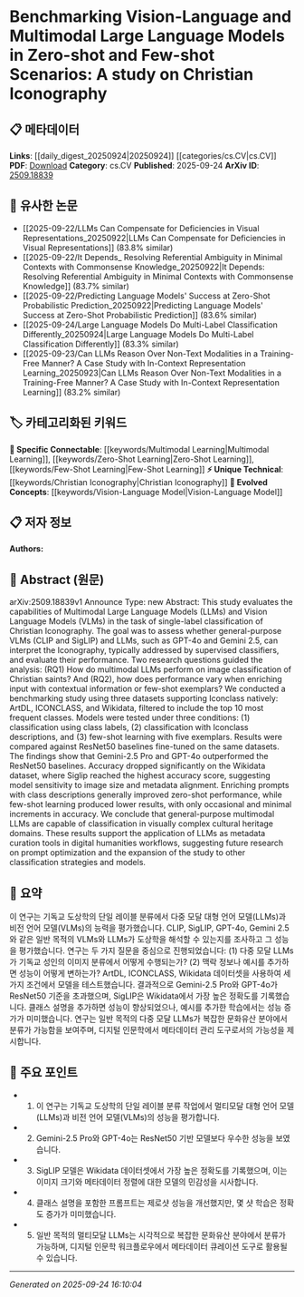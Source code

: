<!-- KEYWORD_LINKING_METADATA:
{
  "processed_timestamp": "2025-09-24T16:10:04.060983",
  "vocabulary_version": "1.0",
  "selected_keywords": [
    "Multimodal Learning",
    "Vision-Language Model",
    "Christian Iconography",
    "Zero-Shot Learning",
    "Few-Shot Learning"
  ],
  "rejected_keywords": [],
  "similarity_scores": {
    "Multimodal Learning": 0.85,
    "Vision-Language Model": 0.87,
    "Christian Iconography": 0.78,
    "Zero-Shot Learning": 0.8,
    "Few-Shot Learning": 0.82
  },
  "extraction_method": "AI_prompt_based",
  "budget_applied": true,
  "candidates_json": {
    "candidates": [
      {
        "surface": "Multimodal Large Language Models",
        "canonical": "Multimodal Learning",
        "aliases": [
          "Multimodal LLMs"
        ],
        "category": "specific_connectable",
        "rationale": "Multimodal Learning is a key concept in linking language and vision tasks, relevant to the study's focus on multimodal models.",
        "novelty_score": 0.55,
        "connectivity_score": 0.88,
        "specificity_score": 0.78,
        "link_intent_score": 0.85
      },
      {
        "surface": "Vision Language Models",
        "canonical": "Vision-Language Model",
        "aliases": [
          "VLMs"
        ],
        "category": "evolved_concepts",
        "rationale": "Vision-Language Models represent an evolved concept crucial for understanding the integration of visual and textual data.",
        "novelty_score": 0.5,
        "connectivity_score": 0.9,
        "specificity_score": 0.8,
        "link_intent_score": 0.87
      },
      {
        "surface": "Christian Iconography",
        "canonical": "Christian Iconography",
        "aliases": [],
        "category": "unique_technical",
        "rationale": "Christian Iconography is a unique technical domain that the study specifically addresses, providing a niche context for linking.",
        "novelty_score": 0.7,
        "connectivity_score": 0.6,
        "specificity_score": 0.85,
        "link_intent_score": 0.78
      },
      {
        "surface": "Zero-shot",
        "canonical": "Zero-Shot Learning",
        "aliases": [
          "Zero-shot"
        ],
        "category": "specific_connectable",
        "rationale": "Zero-Shot Learning is a specific connectable concept relevant to the study's evaluation of model performance without prior examples.",
        "novelty_score": 0.45,
        "connectivity_score": 0.82,
        "specificity_score": 0.72,
        "link_intent_score": 0.8
      },
      {
        "surface": "Few-shot",
        "canonical": "Few-Shot Learning",
        "aliases": [
          "Few-shot"
        ],
        "category": "specific_connectable",
        "rationale": "Few-Shot Learning is crucial for understanding the study's approach to enhancing model performance with minimal examples.",
        "novelty_score": 0.48,
        "connectivity_score": 0.85,
        "specificity_score": 0.75,
        "link_intent_score": 0.82
      }
    ],
    "ban_list_suggestions": [
      "performance",
      "method",
      "experiment"
    ]
  },
  "decisions": [
    {
      "candidate_surface": "Multimodal Large Language Models",
      "resolved_canonical": "Multimodal Learning",
      "decision": "linked",
      "scores": {
        "novelty": 0.55,
        "connectivity": 0.88,
        "specificity": 0.78,
        "link_intent": 0.85
      }
    },
    {
      "candidate_surface": "Vision Language Models",
      "resolved_canonical": "Vision-Language Model",
      "decision": "linked",
      "scores": {
        "novelty": 0.5,
        "connectivity": 0.9,
        "specificity": 0.8,
        "link_intent": 0.87
      }
    },
    {
      "candidate_surface": "Christian Iconography",
      "resolved_canonical": "Christian Iconography",
      "decision": "linked",
      "scores": {
        "novelty": 0.7,
        "connectivity": 0.6,
        "specificity": 0.85,
        "link_intent": 0.78
      }
    },
    {
      "candidate_surface": "Zero-shot",
      "resolved_canonical": "Zero-Shot Learning",
      "decision": "linked",
      "scores": {
        "novelty": 0.45,
        "connectivity": 0.82,
        "specificity": 0.72,
        "link_intent": 0.8
      }
    },
    {
      "candidate_surface": "Few-shot",
      "resolved_canonical": "Few-Shot Learning",
      "decision": "linked",
      "scores": {
        "novelty": 0.48,
        "connectivity": 0.85,
        "specificity": 0.75,
        "link_intent": 0.82
      }
    }
  ]
}
-->

# Benchmarking Vision-Language and Multimodal Large Language Models in Zero-shot and Few-shot Scenarios: A study on Christian Iconography

## 📋 메타데이터

**Links**: [[daily_digest_20250924|20250924]] [[categories/cs.CV|cs.CV]]
**PDF**: [Download](https://arxiv.org/pdf/2509.18839.pdf)
**Category**: cs.CV
**Published**: 2025-09-24
**ArXiv ID**: [2509.18839](https://arxiv.org/abs/2509.18839)

## 🔗 유사한 논문
- [[2025-09-22/LLMs Can Compensate for Deficiencies in Visual Representations_20250922|LLMs Can Compensate for Deficiencies in Visual Representations]] (83.8% similar)
- [[2025-09-22/It Depends_ Resolving Referential Ambiguity in Minimal Contexts with Commonsense Knowledge_20250922|It Depends: Resolving Referential Ambiguity in Minimal Contexts with Commonsense Knowledge]] (83.7% similar)
- [[2025-09-22/Predicting Language Models' Success at Zero-Shot Probabilistic Prediction_20250922|Predicting Language Models' Success at Zero-Shot Probabilistic Prediction]] (83.6% similar)
- [[2025-09-24/Large Language Models Do Multi-Label Classification Differently_20250924|Large Language Models Do Multi-Label Classification Differently]] (83.3% similar)
- [[2025-09-23/Can LLMs Reason Over Non-Text Modalities in a Training-Free Manner? A Case Study with In-Context Representation Learning_20250923|Can LLMs Reason Over Non-Text Modalities in a Training-Free Manner? A Case Study with In-Context Representation Learning]] (83.2% similar)

## 🏷️ 카테고리화된 키워드
**🔗 Specific Connectable**: [[keywords/Multimodal Learning|Multimodal Learning]], [[keywords/Zero-Shot Learning|Zero-Shot Learning]], [[keywords/Few-Shot Learning|Few-Shot Learning]]
**⚡ Unique Technical**: [[keywords/Christian Iconography|Christian Iconography]]
**🚀 Evolved Concepts**: [[keywords/Vision-Language Model|Vision-Language Model]]

## 📋 저자 정보

**Authors:** 

## 📄 Abstract (원문)

arXiv:2509.18839v1 Announce Type: new 
Abstract: This study evaluates the capabilities of Multimodal Large Language Models (LLMs) and Vision Language Models (VLMs) in the task of single-label classification of Christian Iconography. The goal was to assess whether general-purpose VLMs (CLIP and SigLIP) and LLMs, such as GPT-4o and Gemini 2.5, can interpret the Iconography, typically addressed by supervised classifiers, and evaluate their performance. Two research questions guided the analysis: (RQ1) How do multimodal LLMs perform on image classification of Christian saints? And (RQ2), how does performance vary when enriching input with contextual information or few-shot exemplars? We conducted a benchmarking study using three datasets supporting Iconclass natively: ArtDL, ICONCLASS, and Wikidata, filtered to include the top 10 most frequent classes. Models were tested under three conditions: (1) classification using class labels, (2) classification with Iconclass descriptions, and (3) few-shot learning with five exemplars. Results were compared against ResNet50 baselines fine-tuned on the same datasets. The findings show that Gemini-2.5 Pro and GPT-4o outperformed the ResNet50 baselines. Accuracy dropped significantly on the Wikidata dataset, where Siglip reached the highest accuracy score, suggesting model sensitivity to image size and metadata alignment. Enriching prompts with class descriptions generally improved zero-shot performance, while few-shot learning produced lower results, with only occasional and minimal increments in accuracy. We conclude that general-purpose multimodal LLMs are capable of classification in visually complex cultural heritage domains. These results support the application of LLMs as metadata curation tools in digital humanities workflows, suggesting future research on prompt optimization and the expansion of the study to other classification strategies and models.

## 📝 요약

이 연구는 기독교 도상학의 단일 레이블 분류에서 다중 모달 대형 언어 모델(LLMs)과 비전 언어 모델(VLMs)의 능력을 평가했습니다. CLIP, SigLIP, GPT-4o, Gemini 2.5와 같은 일반 목적의 VLMs와 LLMs가 도상학을 해석할 수 있는지를 조사하고 그 성능을 평가했습니다. 연구는 두 가지 질문을 중심으로 진행되었습니다: (1) 다중 모달 LLMs가 기독교 성인의 이미지 분류에서 어떻게 수행되는가? (2) 맥락 정보나 예시를 추가하면 성능이 어떻게 변하는가? ArtDL, ICONCLASS, Wikidata 데이터셋을 사용하여 세 가지 조건에서 모델을 테스트했습니다. 결과적으로 Gemini-2.5 Pro와 GPT-4o가 ResNet50 기준을 초과했으며, SigLIP은 Wikidata에서 가장 높은 정확도를 기록했습니다. 클래스 설명을 추가하면 성능이 향상되었으나, 예시를 추가한 학습에서는 성능 증가가 미미했습니다. 연구는 일반 목적의 다중 모달 LLMs가 복잡한 문화유산 분야에서 분류가 가능함을 보여주며, 디지털 인문학에서 메타데이터 관리 도구로서의 가능성을 제시합니다.

## 🎯 주요 포인트

- 1. 이 연구는 기독교 도상학의 단일 레이블 분류 작업에서 멀티모달 대형 언어 모델(LLMs)과 비전 언어 모델(VLMs)의 성능을 평가합니다.
- 2. Gemini-2.5 Pro와 GPT-4o는 ResNet50 기반 모델보다 우수한 성능을 보였습니다.
- 3. SigLIP 모델은 Wikidata 데이터셋에서 가장 높은 정확도를 기록했으며, 이는 이미지 크기와 메타데이터 정렬에 대한 모델의 민감성을 시사합니다.
- 4. 클래스 설명을 포함한 프롬프트는 제로샷 성능을 개선했지만, 몇 샷 학습은 정확도 증가가 미미했습니다.
- 5. 일반 목적의 멀티모달 LLMs는 시각적으로 복잡한 문화유산 분야에서 분류가 가능하며, 디지털 인문학 워크플로우에서 메타데이터 큐레이션 도구로 활용될 수 있습니다.


---

*Generated on 2025-09-24 16:10:04*